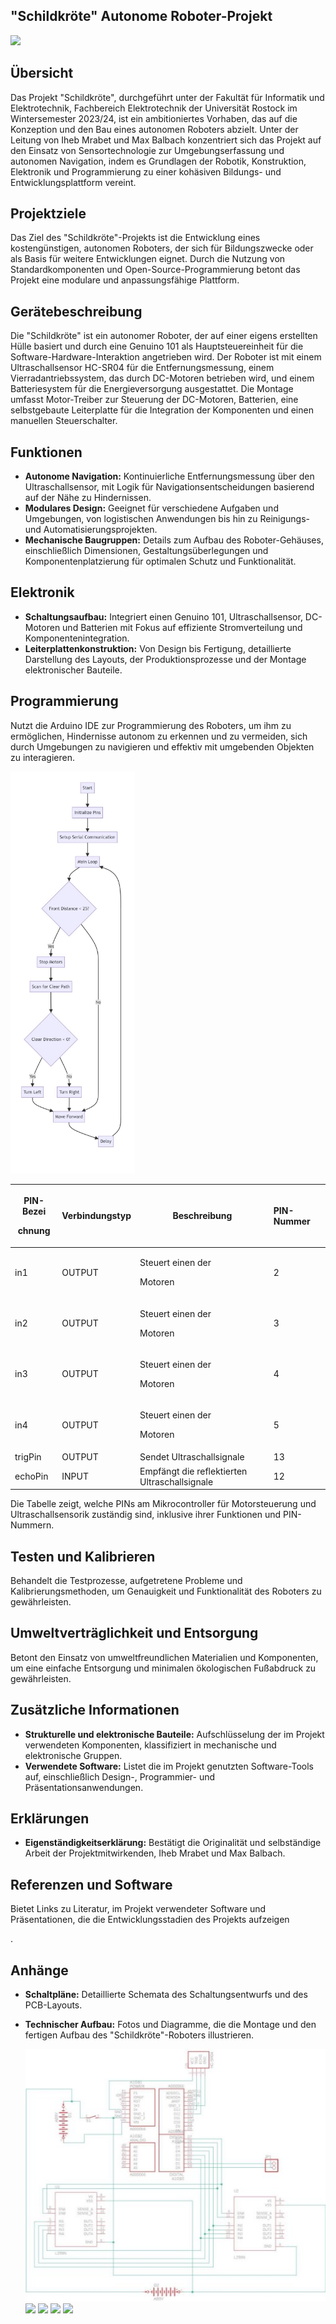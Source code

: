 ## "Schildkröte" Autonome Roboter-Projekt

**![](Render.png)**

## Übersicht
Das Projekt "Schildkröte", durchgeführt unter der Fakultät für Informatik und Elektrotechnik, Fachbereich Elektrotechnik der Universität Rostock im Wintersemester 2023/24, ist ein ambitioniertes Vorhaben, das auf die Konzeption und den Bau eines autonomen Roboters abzielt. Unter der Leitung von Iheb Mrabet und Max Balbach konzentriert sich das Projekt auf den Einsatz von Sensortechnologie zur Umgebungserfassung und autonomen Navigation, indem es Grundlagen der Robotik, Konstruktion, Elektronik und Programmierung zu einer kohäsiven Bildungs- und Entwicklungsplattform vereint.

## Projektziele
Das Ziel des "Schildkröte"-Projekts ist die Entwicklung eines kostengünstigen, autonomen Roboters, der sich für Bildungszwecke oder als Basis für weitere Entwicklungen eignet. Durch die Nutzung von Standardkomponenten und Open-Source-Programmierung betont das Projekt eine modulare und anpassungsfähige Plattform.

## Gerätebeschreibung
Die "Schildkröte" ist ein autonomer Roboter, der auf einer eigens erstellten Hülle basiert und durch eine Genuino 101 als Hauptsteuereinheit für die Software-Hardware-Interaktion angetrieben wird. Der Roboter ist mit einem Ultraschallsensor HC-SR04 für die Entfernungsmessung, einem Vierradantriebssystem, das durch DC-Motoren betrieben wird, und einem Batteriesystem für die Energieversorgung ausgestattet. Die Montage umfasst Motor-Treiber zur Steuerung der DC-Motoren, Batterien, eine selbstgebaute Leiterplatte für die Integration der Komponenten und einen manuellen Steuerschalter.

## Funktionen
- **Autonome Navigation:** Kontinuierliche Entfernungsmessung über den Ultraschallsensor, mit Logik für Navigationsentscheidungen basierend auf der Nähe zu Hindernissen.
- **Modulares Design:** Geeignet für verschiedene Aufgaben und Umgebungen, von logistischen Anwendungen bis hin zu Reinigungs- und Automatisierungsprojekten.
- **Mechanische Baugruppen:** Details zum Aufbau des Roboter-Gehäuses, einschließlich Dimensionen, Gestaltungsüberlegungen und Komponentenplatzierung für optimalen Schutz und Funktionalität.

## Elektronik
- **Schaltungsaufbau:** Integriert einen Genuino 101, Ultraschallsensor, DC-Motoren und Batterien mit Fokus auf effiziente Stromverteilung und Komponentenintegration.
- **Leiterplattenkonstruktion:** Von Design bis Fertigung, detaillierte Darstellung des Layouts, der Produktionsprozesse und der Montage elektronischer Bauteile.

## Programmierung
Nutzt die Arduino IDE zur Programmierung des Roboters, um ihm zu ermöglichen, Hindernisse autonom zu erkennen und zu vermeiden, sich durch Umgebungen zu navigieren und effektiv mit umgebenden Objekten zu interagieren.

![](Codediagram.jpeg)

|<p>PIN-Bezei</p><p>chnung</p>|Verbindungstyp|Beschreibung|PIN- Nummer|
| - | - | - | :- |
|in1|OUTPUT|<p>Steuert einen der</p><p>Motoren</p>|2|
|in2|OUTPUT|<p>Steuert einen der</p><p>Motoren</p>|3|
|in3|OUTPUT|<p>Steuert einen der</p><p>Motoren</p>|4|
|in4|OUTPUT|<p>Steuert einen der</p><p>Motoren</p>|5|
|trigPin|OUTPUT|Sendet Ultraschallsignale|13|
|echoPin|INPUT|Empfängt die reflektierten Ultraschallsignale|12|

Die Tabelle zeigt, welche PINs am Mikrocontroller für Motorsteuerung und Ultraschallsensorik zuständig sind, inklusive ihrer Funktionen und PIN-Nummern.


## Testen und Kalibrieren
Behandelt die Testprozesse, aufgetretene Probleme und Kalibrierungsmethoden, um Genauigkeit und Funktionalität des Roboters zu gewährleisten.

## Umweltverträglichkeit und Entsorgung
Betont den Einsatz von umweltfreundlichen Materialien und Komponenten, um eine einfache Entsorgung und minimalen ökologischen Fußabdruck zu gewährleisten.

## Zusätzliche Informationen
- **Strukturelle und elektronische Bauteile:** Aufschlüsselung der im Projekt verwendeten Komponenten, klassifiziert in mechanische und elektronische Gruppen.
- **Verwendete Software:** Listet die im Projekt genutzten Software-Tools auf, einschließlich Design-, Programmier- und Präsentationsanwendungen.

## Erklärungen
- **Eigenständigkeitserklärung:** Bestätigt die Originalität und selbständige Arbeit der Projektmitwirkenden, Iheb Mrabet und Max Balbach.

## Referenzen und Software
Bietet Links zu Literatur, im Projekt verwendeter Software und Präsentationen, die die Entwicklungsstadien des Projekts aufzeigen

.

## Anhänge
- **Schaltpläne:** Detaillierte Schemata des Schaltungsentwurfs und des PCB-Layouts.
- **Technischer Aufbau:** Fotos und Diagramme, die die Montage und den fertigen Aufbau des "Schildkröte"-Roboters illustrieren.

  ![](Schaltplane.jpeg)
  ![](Platine.jpeg)
  ![](Teschnischeraufbau.jpeg)
  ![](Finale.jpeg)
  ![](Finaleopen.jpeg)

